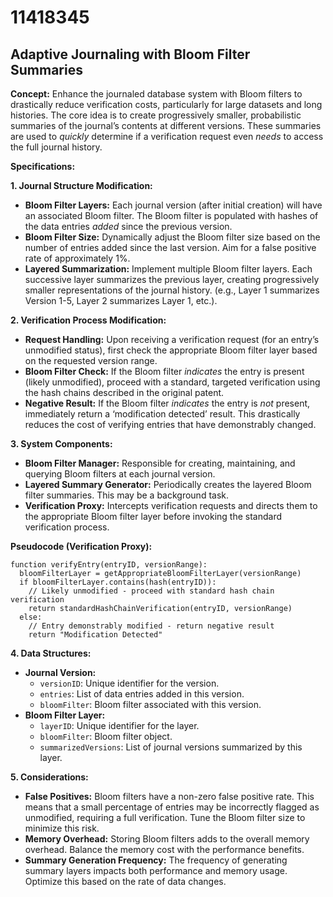 # 11418345

## Adaptive Journaling with Bloom Filter Summaries

**Concept:** Enhance the journaled database system with Bloom filters to drastically reduce verification costs, particularly for large datasets and long histories. The core idea is to create progressively smaller, probabilistic summaries of the journal’s contents at different versions. These summaries are used to *quickly* determine if a verification request even *needs* to access the full journal history.

**Specifications:**

**1. Journal Structure Modification:**

*   **Bloom Filter Layers:** Each journal version (after initial creation) will have an associated Bloom filter. The Bloom filter is populated with hashes of the data entries *added* since the previous version.
*   **Bloom Filter Size:** Dynamically adjust the Bloom filter size based on the number of entries added since the last version. Aim for a false positive rate of approximately 1%.
*   **Layered Summarization:** Implement multiple Bloom filter layers. Each successive layer summarizes the previous layer, creating progressively smaller representations of the journal history. (e.g., Layer 1 summarizes Version 1-5, Layer 2 summarizes Layer 1, etc.).

**2. Verification Process Modification:**

*   **Request Handling:** Upon receiving a verification request (for an entry’s unmodified status), first check the appropriate Bloom filter layer based on the requested version range.
*   **Bloom Filter Check:** If the Bloom filter *indicates* the entry is present (likely unmodified), proceed with a standard, targeted verification using the hash chains described in the original patent.
*   **Negative Result:** If the Bloom filter *indicates* the entry is *not* present, immediately return a ‘modification detected’ result. This drastically reduces the cost of verifying entries that have demonstrably changed.

**3. System Components:**

*   **Bloom Filter Manager:** Responsible for creating, maintaining, and querying Bloom filters at each journal version.
*   **Layered Summary Generator:** Periodically creates the layered Bloom filter summaries. This may be a background task.
*   **Verification Proxy:** Intercepts verification requests and directs them to the appropriate Bloom filter layer before invoking the standard verification process.

**Pseudocode (Verification Proxy):**

```
function verifyEntry(entryID, versionRange):
  bloomFilterLayer = getAppropriateBloomFilterLayer(versionRange)
  if bloomFilterLayer.contains(hash(entryID)):
    // Likely unmodified - proceed with standard hash chain verification
    return standardHashChainVerification(entryID, versionRange)
  else:
    // Entry demonstrably modified - return negative result
    return "Modification Detected"
```

**4. Data Structures:**

*   **Journal Version:**
    *   `versionID`: Unique identifier for the version.
    *   `entries`: List of data entries added in this version.
    *   `bloomFilter`: Bloom filter associated with this version.
*   **Bloom Filter Layer:**
    *   `layerID`: Unique identifier for the layer.
    *   `bloomFilter`: Bloom filter object.
    *   `summarizedVersions`: List of journal versions summarized by this layer.

**5. Considerations:**

*   **False Positives:** Bloom filters have a non-zero false positive rate. This means that a small percentage of entries may be incorrectly flagged as unmodified, requiring a full verification. Tune the Bloom filter size to minimize this risk.
*   **Memory Overhead:** Storing Bloom filters adds to the overall memory overhead. Balance the memory cost with the performance benefits.
*   **Summary Generation Frequency:** The frequency of generating summary layers impacts both performance and memory usage. Optimize this based on the rate of data changes.